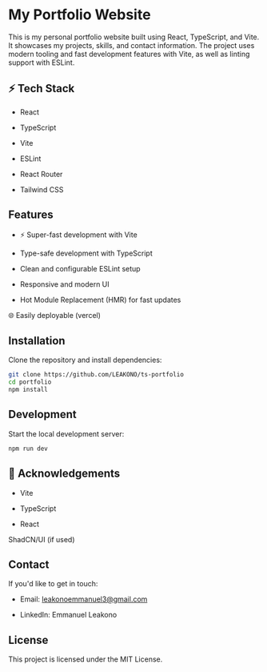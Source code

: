 # My Portfolio Website
This is my personal portfolio website built using React, TypeScript, and Vite. It showcases my projects, skills, and contact information. The project uses modern tooling and fast development features with Vite, as well as linting support with ESLint.

## ⚡ Tech Stack
- React

- TypeScript

- Vite

- ESLint

- React Router 

- Tailwind CSS 

## Features
- ⚡ Super-fast development with Vite

- Type-safe development with TypeScript

- Clean and configurable ESLint setup

- Responsive and modern UI

- Hot Module Replacement (HMR) for fast updates

🌐 Easily deployable (vercel)


## Installation
Clone the repository and install dependencies:

```bash
git clone https://github.com/LEAKONO/ts-portfolio
cd portfolio
npm install
```
## Development
Start the local development server:

```bash
npm run dev
```
## 🙌 Acknowledgements
- Vite

- TypeScript

- React

ShadCN/UI (if used)

## Contact
If you'd like to get in touch:

- Email: leakonoemmanuel3@gmail.com



- LinkedIn: Emmanuel Leakono

## License
This project is licensed under the MIT License.

